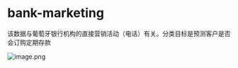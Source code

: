 # bank-marketing
该数据与葡萄牙银行机构的直接营销活动（电话）有关。分类目标是预测客户是否会订购定期存款

![image.png](https://upload-images.jianshu.io/upload_images/1531909-fa3e9b45cf7f523a.png?imageMogr2/auto-orient/strip%7CimageView2/2/w/1240)